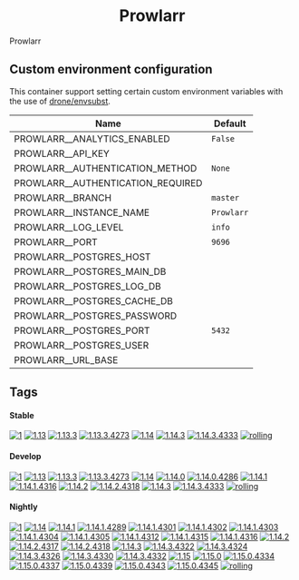<!---
NOTE: AUTO-GENERATED FILE
to edit this file, instead edit its template at: ./github/scripts/templates/container/README.md.j2
-->
<div align="center">

# Prowlarr

</div>

Prowlarr

## Custom environment configuration

This container support setting certain custom environment variables with the use of [drone/envsubst](https://github.com/drone/envsubst).

| Name                              | Default    |
|-----------------------------------|------------|
| PROWLARR__ANALYTICS_ENABLED       | `False`    |
| PROWLARR__API_KEY                 |            |
| PROWLARR__AUTHENTICATION_METHOD   | `None`     |
| PROWLARR__AUTHENTICATION_REQUIRED |            |
| PROWLARR__BRANCH                  | `master`   |
| PROWLARR__INSTANCE_NAME           | `Prowlarr` |
| PROWLARR__LOG_LEVEL               | `info`     |
| PROWLARR__PORT                    | `9696`     |
| PROWLARR__POSTGRES_HOST           |            |
| PROWLARR__POSTGRES_MAIN_DB        |            |
| PROWLARR__POSTGRES_LOG_DB         |            |
| PROWLARR__POSTGRES_CACHE_DB       |            |
| PROWLARR__POSTGRES_PASSWORD       |            |
| PROWLARR__POSTGRES_PORT           | `5432`     |
| PROWLARR__POSTGRES_USER           |            |
| PROWLARR__URL_BASE                |            |

## Tags

#### Stable



[![1](https://img.shields.io/badge/1-blue?style=flat-square)](https://github.com/kflix-tv/containers/pkgs/container/prowlarr/192027016?tag=1)
 [![1.13](https://img.shields.io/badge/1.13-blue?style=flat-square)](https://github.com/kflix-tv/containers/pkgs/container/prowlarr/186050000?tag=1.13)
 [![1.13.3](https://img.shields.io/badge/1.13.3-blue?style=flat-square)](https://github.com/kflix-tv/containers/pkgs/container/prowlarr/186050000?tag=1.13.3)
 [![1.13.3.4273](https://img.shields.io/badge/1.13.3.4273-blue?style=flat-square)](https://github.com/kflix-tv/containers/pkgs/container/prowlarr/186050000?tag=1.13.3.4273)
 [![1.14](https://img.shields.io/badge/1.14-blue?style=flat-square)](https://github.com/kflix-tv/containers/pkgs/container/prowlarr/192027016?tag=1.14)
 [![1.14.3](https://img.shields.io/badge/1.14.3-blue?style=flat-square)](https://github.com/kflix-tv/containers/pkgs/container/prowlarr/192027016?tag=1.14.3)
 [![1.14.3.4333](https://img.shields.io/badge/1.14.3.4333-blue?style=flat-square)](https://github.com/kflix-tv/containers/pkgs/container/prowlarr/192027016?tag=1.14.3.4333)
 [![rolling](https://img.shields.io/badge/rolling-green?style=flat-square)](https://github.com/kflix-tv/containers/pkgs/container/prowlarr/192027016?tag=rolling)

#### Develop



 [![1](https://img.shields.io/badge/1-blue?style=flat-square)](https://github.com/kflix-tv/containers/pkgs/container/prowlarr-develop/192026995?tag=1)
 [![1.13](https://img.shields.io/badge/1.13-blue?style=flat-square)](https://github.com/kflix-tv/containers/pkgs/container/prowlarr-develop/180440515?tag=1.13)
 [![1.13.3](https://img.shields.io/badge/1.13.3-blue?style=flat-square)](https://github.com/kflix-tv/containers/pkgs/container/prowlarr-develop/180440515?tag=1.13.3)
 [![1.13.3.4273](https://img.shields.io/badge/1.13.3.4273-blue?style=flat-square)](https://github.com/kflix-tv/containers/pkgs/container/prowlarr-develop/180440515?tag=1.13.3.4273)
 [![1.14](https://img.shields.io/badge/1.14-blue?style=flat-square)](https://github.com/kflix-tv/containers/pkgs/container/prowlarr-develop/192026995?tag=1.14)
 [![1.14.0](https://img.shields.io/badge/1.14.0-blue?style=flat-square)](https://github.com/kflix-tv/containers/pkgs/container/prowlarr-develop/186049999?tag=1.14.0)
 [![1.14.0.4286](https://img.shields.io/badge/1.14.0.4286-blue?style=flat-square)](https://github.com/kflix-tv/containers/pkgs/container/prowlarr-develop/186049999?tag=1.14.0.4286)
 [![1.14.1](https://img.shields.io/badge/1.14.1-blue?style=flat-square)](https://github.com/kflix-tv/containers/pkgs/container/prowlarr-develop/188987619?tag=1.14.1)
 [![1.14.1.4316](https://img.shields.io/badge/1.14.1.4316-blue?style=flat-square)](https://github.com/kflix-tv/containers/pkgs/container/prowlarr-develop/188987619?tag=1.14.1.4316)
 [![1.14.2](https://img.shields.io/badge/1.14.2-blue?style=flat-square)](https://github.com/kflix-tv/containers/pkgs/container/prowlarr-develop/191950559?tag=1.14.2)
 [![1.14.2.4318](https://img.shields.io/badge/1.14.2.4318-blue?style=flat-square)](https://github.com/kflix-tv/containers/pkgs/container/prowlarr-develop/191950559?tag=1.14.2.4318)
 [![1.14.3](https://img.shields.io/badge/1.14.3-blue?style=flat-square)](https://github.com/kflix-tv/containers/pkgs/container/prowlarr-develop/192026995?tag=1.14.3)
 [![1.14.3.4333](https://img.shields.io/badge/1.14.3.4333-blue?style=flat-square)](https://github.com/kflix-tv/containers/pkgs/container/prowlarr-develop/192026995?tag=1.14.3.4333)
 [![rolling](https://img.shields.io/badge/rolling-green?style=flat-square)](https://github.com/kflix-tv/containers/pkgs/container/prowlarr-develop/192026995?tag=rolling)

#### Nightly



 [![1](https://img.shields.io/badge/1-blue?style=flat-square)](https://github.com/kflix-tv/containers/pkgs/container/prowlarr-nightly/194003791?tag=1)
 [![1.14](https://img.shields.io/badge/1.14-blue?style=flat-square)](https://github.com/kflix-tv/containers/pkgs/container/prowlarr-nightly/192003327?tag=1.14)
 [![1.14.1](https://img.shields.io/badge/1.14.1-blue?style=flat-square)](https://github.com/kflix-tv/containers/pkgs/container/prowlarr-nightly/186050009?tag=1.14.1)
 [![1.14.1.4289](https://img.shields.io/badge/1.14.1.4289-blue?style=flat-square)](https://github.com/kflix-tv/containers/pkgs/container/prowlarr-nightly/180440516?tag=1.14.1.4289)
 [![1.14.1.4301](https://img.shields.io/badge/1.14.1.4301-blue?style=flat-square)](https://github.com/kflix-tv/containers/pkgs/container/prowlarr-nightly/181474484?tag=1.14.1.4301)
 [![1.14.1.4302](https://img.shields.io/badge/1.14.1.4302-blue?style=flat-square)](https://github.com/kflix-tv/containers/pkgs/container/prowlarr-nightly/181840091?tag=1.14.1.4302)
 [![1.14.1.4303](https://img.shields.io/badge/1.14.1.4303-blue?style=flat-square)](https://github.com/kflix-tv/containers/pkgs/container/prowlarr-nightly/182844448?tag=1.14.1.4303)
 [![1.14.1.4304](https://img.shields.io/badge/1.14.1.4304-blue?style=flat-square)](https://github.com/kflix-tv/containers/pkgs/container/prowlarr-nightly/182862977?tag=1.14.1.4304)
 [![1.14.1.4305](https://img.shields.io/badge/1.14.1.4305-blue?style=flat-square)](https://github.com/kflix-tv/containers/pkgs/container/prowlarr-nightly/183231233?tag=1.14.1.4305)
 [![1.14.1.4312](https://img.shields.io/badge/1.14.1.4312-blue?style=flat-square)](https://github.com/kflix-tv/containers/pkgs/container/prowlarr-nightly/184870181?tag=1.14.1.4312)
 [![1.14.1.4315](https://img.shields.io/badge/1.14.1.4315-blue?style=flat-square)](https://github.com/kflix-tv/containers/pkgs/container/prowlarr-nightly/185973231?tag=1.14.1.4315)
 [![1.14.1.4316](https://img.shields.io/badge/1.14.1.4316-blue?style=flat-square)](https://github.com/kflix-tv/containers/pkgs/container/prowlarr-nightly/186050009?tag=1.14.1.4316)
 [![1.14.2](https://img.shields.io/badge/1.14.2-blue?style=flat-square)](https://github.com/kflix-tv/containers/pkgs/container/prowlarr-nightly/186497210?tag=1.14.2)
 [![1.14.2.4317](https://img.shields.io/badge/1.14.2.4317-blue?style=flat-square)](https://github.com/kflix-tv/containers/pkgs/container/prowlarr-nightly/186216580?tag=1.14.2.4317)
 [![1.14.2.4318](https://img.shields.io/badge/1.14.2.4318-blue?style=flat-square)](https://github.com/kflix-tv/containers/pkgs/container/prowlarr-nightly/186497210?tag=1.14.2.4318)
 [![1.14.3](https://img.shields.io/badge/1.14.3-blue?style=flat-square)](https://github.com/kflix-tv/containers/pkgs/container/prowlarr-nightly/192003327?tag=1.14.3)
 [![1.14.3.4322](https://img.shields.io/badge/1.14.3.4322-blue?style=flat-square)](https://github.com/kflix-tv/containers/pkgs/container/prowlarr-nightly/189036736?tag=1.14.3.4322)
 [![1.14.3.4324](https://img.shields.io/badge/1.14.3.4324-blue?style=flat-square)](https://github.com/kflix-tv/containers/pkgs/container/prowlarr-nightly/189898448?tag=1.14.3.4324)
 [![1.14.3.4326](https://img.shields.io/badge/1.14.3.4326-blue?style=flat-square)](https://github.com/kflix-tv/containers/pkgs/container/prowlarr-nightly/190309046?tag=1.14.3.4326)
 [![1.14.3.4330](https://img.shields.io/badge/1.14.3.4330-blue?style=flat-square)](https://github.com/kflix-tv/containers/pkgs/container/prowlarr-nightly/191865131?tag=1.14.3.4330)
 [![1.14.3.4332](https://img.shields.io/badge/1.14.3.4332-blue?style=flat-square)](https://github.com/kflix-tv/containers/pkgs/container/prowlarr-nightly/192003327?tag=1.14.3.4332)
 [![1.15](https://img.shields.io/badge/1.15-blue?style=flat-square)](https://github.com/kflix-tv/containers/pkgs/container/prowlarr-nightly/194003791?tag=1.15)
 [![1.15.0](https://img.shields.io/badge/1.15.0-blue?style=flat-square)](https://github.com/kflix-tv/containers/pkgs/container/prowlarr-nightly/194003791?tag=1.15.0)
 [![1.15.0.4334](https://img.shields.io/badge/1.15.0.4334-blue?style=flat-square)](https://github.com/kflix-tv/containers/pkgs/container/prowlarr-nightly/192026965?tag=1.15.0.4334)
 [![1.15.0.4337](https://img.shields.io/badge/1.15.0.4337-blue?style=flat-square)](https://github.com/kflix-tv/containers/pkgs/container/prowlarr-nightly/192055428?tag=1.15.0.4337)
 [![1.15.0.4339](https://img.shields.io/badge/1.15.0.4339-blue?style=flat-square)](https://github.com/kflix-tv/containers/pkgs/container/prowlarr-nightly/192950000?tag=1.15.0.4339)
 [![1.15.0.4343](https://img.shields.io/badge/1.15.0.4343-blue?style=flat-square)](https://github.com/kflix-tv/containers/pkgs/container/prowlarr-nightly/193154218?tag=1.15.0.4343)
 [![1.15.0.4345](https://img.shields.io/badge/1.15.0.4345-blue?style=flat-square)](https://github.com/kflix-tv/containers/pkgs/container/prowlarr-nightly/194003791?tag=1.15.0.4345)
 [![rolling](https://img.shields.io/badge/rolling-green?style=flat-square)](https://github.com/kflix-tv/containers/pkgs/container/prowlarr-nightly/194003791?tag=rolling)

